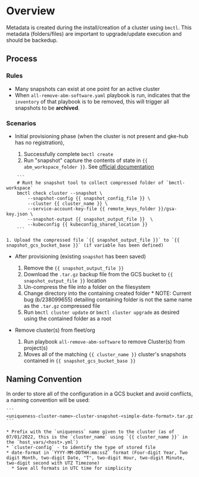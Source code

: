 # Overview

Metadata is created during the install/creation of a cluster using `bmctl`. This metadata (folders/files) are important to upgrade/update execution and should be backedup.

## Process

### Rules
* Many snapshots can exist at one point for an active cluster
* When `all-remove-abm-software.yaml` playbook is run, indicates that the `inventory` of that playbook is to be removed, this will trigger all snapshots to be **archived**.


### Scenarios

* Initial provisioning phase (when the cluster is not present and gke-hub has no registration),

    1. Successfully complete `bmctl create`
    1. Run "snapshot" capture the contents of state in `{{ abm_workspace_folder }}`. See [official documentation](https://cloud.google.com/anthos/clusters/docs/bare-metal/latest/troubleshooting/bmctl-snapshot)

<!-- NOTE: {{ remote_keys_folder }}/gsa-key.json is "magic", variables in `google-tools` are used to set this key. Need to move to global scope varaible if want to use variables -->
        ```
        # Runt he snapshot tool to collect compressed folder of `bmctl-workspace`
        bmctl check cluster --snapshot \
            --snapshot-config {{ snapshot_config_file }} \
            --cluster {{ cluster_name }} \
            --service-account-key-file {{ remote_keys_folder }}/gsa-key.json \
            --snapshot-output {{ snapshot_output_file }}  \
            --kubeconfig {{ kubeconfig_shared_location }}
        ```

    1. Upload the compressed file `{{ snapshot_output_file }}` to `{{ snapshot_gcs_bucket_base }}` (if variable has been defined)

* After provisioning (existing `snapshot` has been saved)

    1. Remove the `{{ snapshot_output_file }}`
    1. Download the `.tar.gz` backup file from the GCS bucket to `{{ snapshot_output_file }}` location
    1. Un-compress the file into a folder on the filesystem
    1. Change directory into the containing created folder
      * NOTE: Current bug (b/238099655) detailing containing folder is not the same name as the `.tar.gz` compressed file
    1. Run `bmctl cluster update` or `bmctl cluster upgrade` as desired using the contained folder as a root


* Remove cluster(s) from fleet/org

    1. Run playbook `all-remove-abm-software` to remove Cluster(s) from project(s)
    1. Moves all of the matching `{{ cluster_name }}` cluster's snapshots contained in `{{ snapshot_gcs_bucket_base }}`

## Naming Convention

In order to store all of the configuration in a GCS bucket and avoid conflicts, a naming convention will be used:

    ```
    <uniqueness-cluster-name>-cluster-snapshot-<simple-date-format>.tar.gz
    ```

    * Prefix with the `uniqueness` name given to the cluster (as of 07/01/2022, this is the `cluster_name` using `{{ cluster_name }}` in the `host_vars/<host>.yml`)
    * `cluster-config` - to identify the type of stored file
    * date-format in `YYYY-MM-DDTHH:mm:ssZ` format (Four-digit Year, Two digit Month, two-digit Date, "T", two-digit Hour, two-digit Minute, two-digit second with UTZ Timezone)
      * Save all formats in UTC time for simplicity